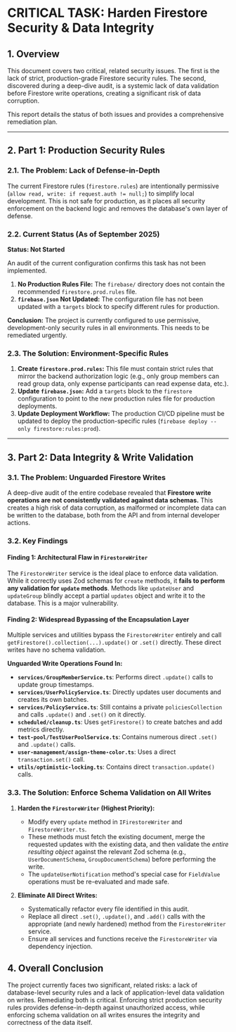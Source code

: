 # CRITICAL TASK: Harden Firestore Security & Data Integrity

## 1. Overview

This document covers two critical, related security issues. The first is the lack of strict, production-grade Firestore security rules. The second, discovered during a deep-dive audit, is a systemic lack of data validation before Firestore write operations, creating a significant risk of data corruption.

This report details the status of both issues and provides a comprehensive remediation plan.

---

## 2. Part 1: Production Security Rules

### 2.1. The Problem: Lack of Defense-in-Depth

The current Firestore rules (`firestore.rules`) are intentionally permissive (`allow read, write: if request.auth != null;`) to simplify local development. This is not safe for production, as it places all security enforcement on the backend logic and removes the database's own layer of defense.

### 2.2. Current Status (As of September 2025)

**Status: Not Started**

An audit of the current configuration confirms this task has not been implemented.

1.  **No Production Rules File:** The `firebase/` directory does not contain the recommended `firestore.prod.rules` file.
2.  **`firebase.json` Not Updated:** The configuration file has not been updated with a `targets` block to specify different rules for production.

**Conclusion:** The project is currently configured to use permissive, development-only security rules in all environments. This needs to be remediated urgently.

### 2.3. The Solution: Environment-Specific Rules

1.  **Create `firestore.prod.rules`:** This file must contain strict rules that mirror the backend authorization logic (e.g., only group members can read group data, only expense participants can read expense data, etc.).
2.  **Update `firebase.json`:** Add a `targets` block to the `firestore` configuration to point to the new production rules file for production deployments.
3.  **Update Deployment Workflow:** The production CI/CD pipeline must be updated to deploy the production-specific rules (`firebase deploy --only firestore:rules:prod`).

---

## 3. Part 2: Data Integrity & Write Validation

### 3.1. The Problem: Unguarded Firestore Writes

A deep-dive audit of the entire codebase revealed that **Firestore write operations are not consistently validated against data schemas.** This creates a high risk of data corruption, as malformed or incomplete data can be written to the database, both from the API and from internal developer actions.

### 3.2. Key Findings

#### Finding 1: Architectural Flaw in `FirestoreWriter`

The `FirestoreWriter` service is the ideal place to enforce data validation. While it correctly uses Zod schemas for `create` methods, it **fails to perform any validation for `update` methods**. Methods like `updateUser` and `updateGroup` blindly accept a partial `updates` object and write it to the database. This is a major vulnerability.

#### Finding 2: Widespread Bypassing of the Encapsulation Layer

Multiple services and utilities bypass the `FirestoreWriter` entirely and call `getFirestore().collection(...).update()` or `.set()` directly. These direct writes have no schema validation.

**Unguarded Write Operations Found In:**

*   **`services/GroupMemberService.ts`**: Performs direct `.update()` calls to update group timestamps.
*   **`services/UserPolicyService.ts`**: Directly updates user documents and creates its own batches.
*   **`services/PolicyService.ts`**: Still contains a private `policiesCollection` and calls `.update()` and `.set()` on it directly.
*   **`scheduled/cleanup.ts`**: Uses `getFirestore()` to create batches and add metrics directly.
*   **`test-pool/TestUserPoolService.ts`**: Contains numerous direct `.set()` and `.update()` calls.
*   **`user-management/assign-theme-color.ts`**: Uses a direct `transaction.set()` call.
*   **`utils/optimistic-locking.ts`**: Contains direct `transaction.update()` calls.

### 3.3. The Solution: Enforce Schema Validation on All Writes

1.  **Harden the `FirestoreWriter` (Highest Priority):**
    *   Modify every `update` method in `IFirestoreWriter` and `FirestoreWriter.ts`.
    *   These methods must fetch the existing document, merge the requested updates with the existing data, and then validate the *entire resulting object* against the relevant Zod schema (e.g., `UserDocumentSchema`, `GroupDocumentSchema`) before performing the write.
    *   The `updateUserNotification` method's special case for `FieldValue` operations must be re-evaluated and made safe.

2.  **Eliminate All Direct Writes:**
    *   Systematically refactor every file identified in this audit.
    *   Replace all direct `.set()`, `.update()`, and `.add()` calls with the appropriate (and newly hardened) method from the `FirestoreWriter` service.
    *   Ensure all services and functions receive the `FirestoreWriter` via dependency injection.

## 4. Overall Conclusion

The project currently faces two significant, related risks: a lack of database-level security rules and a lack of application-level data validation on writes. Remediating both is critical. Enforcing strict production security rules provides defense-in-depth against unauthorized access, while enforcing schema validation on all writes ensures the integrity and correctness of the data itself.
